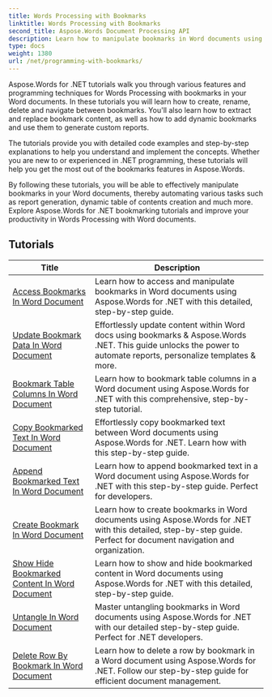 ```yaml
---
title: Words Processing with Bookmarks
linktitle: Words Processing with Bookmarks
second_title: Aspose.Words Document Processing API
description: Learn how to manipulate bookmarks in Word documents using Aspose.Words for .NET. Tutorials walk you through the steps to create, access, and edit bookmarks in a Word document.
type: docs
weight: 1380
url: /net/programming-with-bookmarks/
---
```


Aspose.Words for .NET tutorials walk you through various features and programming techniques for Words Processing with bookmarks in your Word documents. In these tutorials you will learn how to create, rename, delete and navigate between bookmarks. You'll also learn how to extract and replace bookmark content, as well as how to add dynamic bookmarks and use them to generate custom reports.

The tutorials provide you with detailed code examples and step-by-step explanations to help you understand and implement the concepts. Whether you are new to or experienced in .NET programming, these tutorials will help you get the most out of the bookmarks features in Aspose.Words.

By following these tutorials, you will be able to effectively manipulate bookmarks in your Word documents, thereby automating various tasks such as report generation, dynamic table of contents creation and much more. Explore Aspose.Words for .NET bookmarking tutorials and improve your productivity in Words Processing with Word documents.

 ## Tutorials
| Title | Description |
| --- | --- |
| [Access Bookmarks In Word Document](./access-bookmarks/) | Learn how to access and manipulate bookmarks in Word documents using Aspose.Words for .NET with this detailed, step-by-step guide. |
| [Update Bookmark Data In Word Document](./update-bookmark-data/) | Effortlessly update content within Word docs using bookmarks & Aspose.Words .NET.  This guide unlocks the power to automate reports, personalize templates & more. |
| [Bookmark Table Columns In Word Document](./bookmark-table-columns/) | Learn how to bookmark table columns in a Word document using Aspose.Words for .NET with this comprehensive, step-by-step tutorial. |
| [Copy Bookmarked Text In Word Document](./copy-bookmarked-text/) | Effortlessly copy bookmarked text between Word documents using Aspose.Words for .NET. Learn how with this step-by-step guide. |
| [Append Bookmarked Text In Word Document](./append-bookmarked-text/) | Learn how to append bookmarked text in a Word document using Aspose.Words for .NET with this step-by-step guide. Perfect for developers. |
| [Create Bookmark In Word Document](./create-bookmark/) | Learn how to create bookmarks in Word documents using Aspose.Words for .NET with this detailed, step-by-step guide. Perfect for document navigation and organization. |
| [Show Hide Bookmarked Content In Word Document](./show-hide-bookmarked-content/) | Learn how to show and hide bookmarked content in Word documents using Aspose.Words for .NET with this detailed, step-by-step guide. |
| [Untangle In Word Document](./untangle/) | Master untangling bookmarks in Word documents using Aspose.Words for .NET with our detailed step-by-step guide. Perfect for .NET developers. |
| [Delete Row By Bookmark In Word Document](./delete-row-by-bookmark/) | Learn how to delete a row by bookmark in a Word document using Aspose.Words for .NET. Follow our step-by-step guide for efficient document management. |
